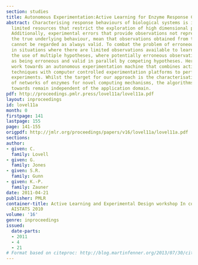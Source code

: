 ```yaml
---
section: studies
title: Autonomous Experimentation:Active Learning for Enzyme Response Characterisation
abstract: Characterising response behaviours of biological systems is impaired by
  limited resources that restrict the exploration of high dimensional parameter spaces.
  Additionally, experimental errors that provide observations not representative of
  the true underlying behaviour, mean that observations obtained from these experiments
  cannot be regarded as always valid. To combat the problem of erroneous observations
  in situations where there are limited observations available to learn from, we consider
  the use of multiple hypotheses, where potentially erroneous observations are considered
  as being erroneous and valid in parallel by competing hypotheses. Here we describe
  work towards an autonomous experimentation machine that combines active learning
  techniques with computer controlled experimentation platforms to perform physical
  experiments. Whilst the target for our approach is the characterisation of the behaviours
  of networks of enzymes for novel computing mechanisms, the algorithms we are working
  towards remain independent of the application domain.
pdf: http://proceedings.pmlr.press/lovel11a/lovel11a.pdf
layout: inproceedings
id: lovel11a
month: 0
firstpage: 141
lastpage: 155
page: 141-155
origpdf: http://jmlr.org/proceedings/papers/v16/lovel11a/lovel11a.pdf
sections: 
author:
- given: C.
  family: Lovell
- given: G.
  family: Jones
- given: S.R.
  family: Gunn
- given: K.-P.
  family: Zauner
date: 2011-04-21
publisher: PMLR
container-title: Active Learning and Experimental Design workshop In conjunction with
  AISTATS 2010
volume: '16'
genre: inproceedings
issued:
  date-parts:
  - 2011
  - 4
  - 21
# Format based on citeproc: http://blog.martinfenner.org/2013/07/30/citeproc-yaml-for-bibliographies/
---
```

